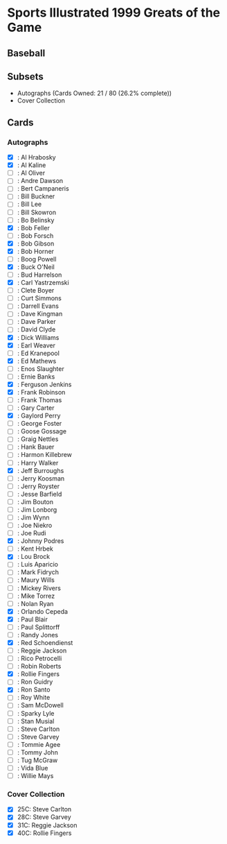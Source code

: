 # Sports Illustrated 1999 Greats of the Game
## Baseball

## Subsets

- Autographs  (Cards Owned: 21 / 80 (26.2% complete))
- Cover Collection

## Cards

### Autographs
- [x] : Al Hrabosky<br>
- [x] : Al Kaline<br>
- [ ] : Al Oliver<br>
- [ ] : Andre Dawson<br>
- [ ] : Bert Campaneris<br>
- [ ] : Bill Buckner<br>
- [ ] : Bill Lee<br>
- [ ] : Bill Skowron<br>
- [ ] : Bo Belinsky<br>
- [x] : Bob Feller<br>
- [ ] : Bob Forsch<br>
- [x] : Bob Gibson<br>
- [x] : Bob Horner<br>
- [ ] : Boog Powell<br>
- [x] : Buck O'Neil<br>
- [ ] : Bud Harrelson<br>
- [x] : Carl Yastrzemski<br>
- [ ] : Clete Boyer<br>
- [ ] : Curt Simmons<br>
- [ ] : Darrell Evans<br>
- [ ] : Dave Kingman<br>
- [ ] : Dave Parker<br>
- [ ] : David Clyde<br>
- [x] : Dick Williams<br>
- [x] : Earl Weaver<br>
- [ ] : Ed Kranepool<br>
- [x] : Ed Mathews<br>
- [ ] : Enos Slaughter<br>
- [ ] : Ernie Banks<br>
- [x] : Ferguson Jenkins<br>
- [x] : Frank Robinson<br>
- [ ] : Frank Thomas<br>
- [ ] : Gary Carter<br>
- [x] : Gaylord Perry<br>
- [ ] : George Foster<br>
- [ ] : Goose Gossage<br>
- [ ] : Graig Nettles<br>
- [ ] : Hank Bauer<br>
- [ ] : Harmon Killebrew<br>
- [ ] : Harry Walker<br>
- [x] : Jeff Burroughs<br>
- [ ] : Jerry Koosman<br>
- [ ] : Jerry Royster<br>
- [ ] : Jesse Barfield<br>
- [ ] : Jim Bouton<br>
- [ ] : Jim Lonborg<br>
- [ ] : Jim Wynn<br>
- [ ] : Joe Niekro<br>
- [ ] : Joe Rudi<br>
- [x] : Johnny Podres<br>
- [ ] : Kent Hrbek<br>
- [x] : Lou Brock<br>
- [ ] : Luis Aparicio<br>
- [ ] : Mark Fidrych<br>
- [ ] : Maury Wills<br>
- [ ] : Mickey Rivers<br>
- [ ] : Mike Torrez<br>
- [ ] : Nolan Ryan<br>
- [x] : Orlando Cepeda<br>
- [x] : Paul Blair<br>
- [ ] : Paul Splittorff<br>
- [ ] : Randy Jones<br>
- [x] : Red Schoendienst<br>
- [ ] : Reggie Jackson<br>
- [ ] : Rico Petrocelli<br>
- [ ] : Robin Roberts<br>
- [x] : Rollie Fingers<br>
- [ ] : Ron Guidry<br>
- [x] : Ron Santo<br>
- [ ] : Roy White<br>
- [ ] : Sam McDowell<br>
- [ ] : Sparky Lyle<br>
- [ ] : Stan Musial<br>
- [ ] : Steve Carlton<br>
- [ ] : Steve Garvey<br>
- [ ] : Tommie Agee<br>
- [ ] : Tommy John<br>
- [ ] : Tug McGraw<br>
- [ ] : Vida Blue<br>
- [ ] : Willie Mays<br>
### Cover Collection
- [x] 25C: Steve Carlton<br>
- [x] 28C: Steve Garvey<br>
- [x] 31C: Reggie Jackson<br>
- [x] 40C: Rollie Fingers<br>
